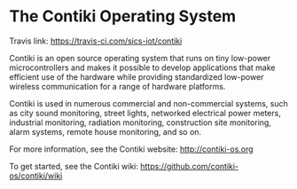 The Contiki Operating System
============================

Travis link: https://travis-ci.com/sics-iot/contiki

Contiki is an open source operating system that runs on tiny low-power
microcontrollers and makes it possible to develop applications that
make efficient use of the hardware while providing standardized
low-power wireless communication for a range of hardware platforms.

Contiki is used in numerous commercial and non-commercial systems,
such as city sound monitoring, street lights, networked electrical
power meters, industrial monitoring, radiation monitoring,
construction site monitoring, alarm systems, remote house monitoring,
and so on.

For more information, see the Contiki website: http://contiki-os.org

To get started, see the Contiki wiki: https://github.com/contiki-os/contiki/wiki

